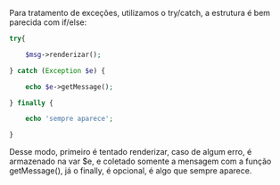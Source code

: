 Para tratamento de exceções, utilizamos o try/catch, a estrutura é bem parecida com if/else:

```php
try{

    $msg->renderizar();

} catch (Exception $e) {

    echo $e->getMessage();

} finally {

    echo 'sempre aparece';

}
```
Desse modo, primeiro é tentado renderizar, caso de algum erro, é armazenado na var $e, e coletado somente a mensagem com a função getMessage(), já o finally, é opcional, é algo que sempre aparece.

